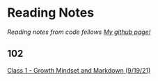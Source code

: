 # Reading Notes

*Reading notes from code fellows*
*[My github page!](https://github.com/sp00nes)*

## 102
[Class 1 - Growth Mindset and Markdown (9/19/21)](102/class-01.md)
